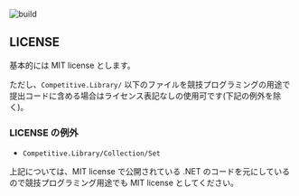 ![build](https://github.com/naminodarie/Kzrnm.Competitive/workflows/test/badge.svg?branch=master)

## LICENSE

基本的には MIT license とします。

ただし、`Competitive.Library/` 以下のファイルを競技プログラミングの用途で提出コードに含める場合はライセンス表記なしの使用可です(下記の例外を除く)。

### LICENSE の例外

- `Competitive.Library/Collection/Set`

上記については、MIT license で公開されている .NET のコードを元にしているので競技プログラミング用途でも MIT license としてください。